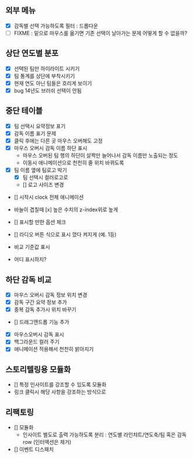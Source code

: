 외부 메뉴
---
-[x] 감독별 선택 가능하도록 필터 : 드롭다운
 - [ ] FIXME : 밑으로 마우스를 옮기면 기존 선택이 날아가는 문제 어떻게 할 수 없을까?

상단 연도별 분포
---
- [x] 선택된 팀만 하이라이트 시키기
- [x] 팀 통계를 상단에 부착시키기
 - [x] 현재 연도 아닌 팀들은 흐리게 보이기
- [x] bug 14년도 브러쉬 선택이 안됨

중단 테이블
---
- [x] 팀 선택시 요약정보 표기
 - [x] 감독 이름 표기 문제
 - [x] 클릭 후에는 다른 곳 마우스 오버해도 고정
- [x] 마우스 오버시 감독 이름 하단 표시
  - 마우스 오버된 팀 행의 하단이 살짝만 늘어나서 감독 이름만 노출되는 정도
  - 이동시 애니메이션으로 천천히 줄 위치 바뀌도록
- [x] 팀 이름 옆에 팀로고 박기
  - [x] 팀 선택시 컬러로고로
  - [] 로고 사이즈 변경
- [] 시작시 clock 전체 애니메이션

- 바늘이 겹칠때
 [x] 높은 수치의 z-index위로 높게

- [] 표시할 만한 옵션 체크
 - [] 라디오 버튼 식으로 표시 껐다 켜지게 (예. 1등)

- 비교 기준값 표시
 - 어디 표시하지?

하단 감독 비교
---
- [x] 마우스 오버시 감독 정보 위치 변경
- [x] 감독 구간 요약 정보 추가
- [x] 중복 감독 추가시 위치 바꾸기
- [] 드래그앤드롭 기능 추가

- [x] 마우스오버시 감독 표시
 - [x] 백그라운드 컬러 주기
 - [x] 애니메이션 적용해서 천천히 밝아지기

스토리텔링용 모듈화
---
- [] 특정 인사이트를 강조할 수 있도록 모듈화
 - 링크 클릭시 해당 사항을 강조하는 방식으로

리팩토링
---
- [] 모듈화
  - 인사이트 별도로 출력 가능하도록 분리 : 연도별 라인챠트/연도축/팀 혹은 감독 row (인터액션은 제거)
- [] 이벤트 디스패치
